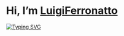 # Hi, I’m [LuigiFerronatto](https://www.instagram.com/)

[![Typing SVG](https://readme-typing-svg.demolab.com?font=Montserrat&weight=500&duration=500&pause=500&color=7242F7&vCenter=true&multiline=true&repeat=false&random=true&width=500&height=250&lines=ChatBot+Developer;UX%2FUI+Studant;JavaScript+Full-Stack;Front-end+Developer;Back-end+Developer;Mid-Level+System+Analyst)](https://git.io/typing-svg)
